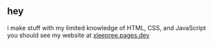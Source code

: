 ## hey

i make stuff with my limited knowledge of HTML, CSS, and JavaScript<br>
you should see my website at <a href="www.xleepree.pages.dev>">xleepree.pages.dev</a>
